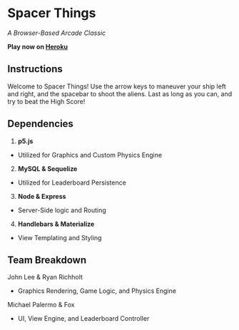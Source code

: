 # Spacer Things
_A Browser-Based Arcade Classic_

**Play now on [Heroku](https://arcane-castle-18653.herokuapp.com/)**

## Instructions

Welcome to Spacer Things! Use the arrow keys to maneuver your ship left and right, and the spacebar to shoot the aliens. Last as long as you can, and try to beat the High Score!

## Dependencies

 1. **p5.js**
  - Utilized for Graphics and Custom Physics Engine
 2. **MySQL & Sequelize**
  - Utilized for Leaderboard Persistence
 3. **Node & Express**
  - Server-Side logic and Routing
 4.  **Handlebars & Materialize**
  - View Templating and Styling


## Team Breakdown

John Lee & Ryan Richholt
 - Graphics Rendering, Game Logic, and Physics Engine

Michael Palermo & Fox
 - UI, View Engine, and Leaderboard Controller
